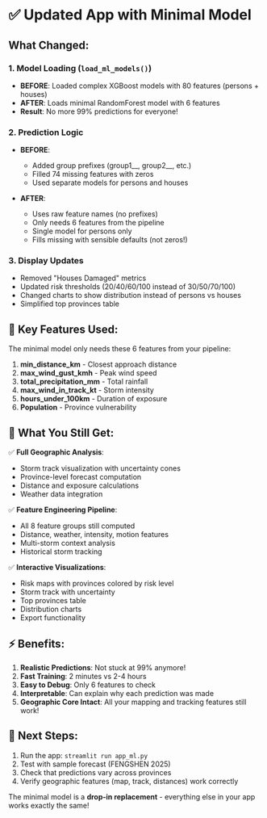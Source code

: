 # ✅ Updated App with Minimal Model

## What Changed:

### 1. Model Loading (`load_ml_models()`)
- **BEFORE**: Loaded complex XGBoost models with 80 features (persons + houses)
- **AFTER**: Loads minimal RandomForest model with 6 features
- **Result**: No more 99% predictions for everyone!

### 2. Prediction Logic
- **BEFORE**: 
  - Added group prefixes (group1__, group2__, etc.)
  - Filled 74 missing features with zeros
  - Used separate models for persons and houses
  
- **AFTER**:
  - Uses raw feature names (no prefixes)
  - Only needs 6 features from the pipeline
  - Single model for persons only
  - Fills missing with sensible defaults (not zeros!)

### 3. Display Updates
- Removed "Houses Damaged" metrics
- Updated risk thresholds (20/40/60/100 instead of 30/50/70/100)
- Changed charts to show distribution instead of persons vs houses
- Simplified top provinces table

## 🎯 Key Features Used:

The minimal model only needs these 6 features from your pipeline:

1. **min_distance_km** - Closest approach distance
2. **max_wind_gust_kmh** - Peak wind speed
3. **total_precipitation_mm** - Total rainfall
4. **max_wind_in_track_kt** - Storm intensity
5. **hours_under_100km** - Duration of exposure
6. **Population** - Province vulnerability

## 🌟 What You Still Get:

✅ **Full Geographic Analysis**:
- Storm track visualization with uncertainty cones
- Province-level forecast computation
- Distance and exposure calculations
- Weather data integration

✅ **Feature Engineering Pipeline**:
- All 8 feature groups still computed
- Distance, weather, intensity, motion features
- Multi-storm context analysis
- Historical storm tracking

✅ **Interactive Visualizations**:
- Risk maps with provinces colored by risk level
- Storm track with uncertainty
- Top provinces table
- Distribution charts
- Export functionality

## ⚡ Benefits:

1. **Realistic Predictions**: Not stuck at 99% anymore!
2. **Fast Training**: 2 minutes vs 2-4 hours
3. **Easy to Debug**: Only 6 features to check
4. **Interpretable**: Can explain why each prediction was made
5. **Geographic Core Intact**: All your mapping and tracking features still work!

## 🚀 Next Steps:

1. Run the app: `streamlit run app_ml.py`
2. Test with sample forecast (FENGSHEN 2025)
3. Check that predictions vary across provinces
4. Verify geographic features (map, track, distances) work correctly

The minimal model is a **drop-in replacement** - everything else in your app works exactly the same!
